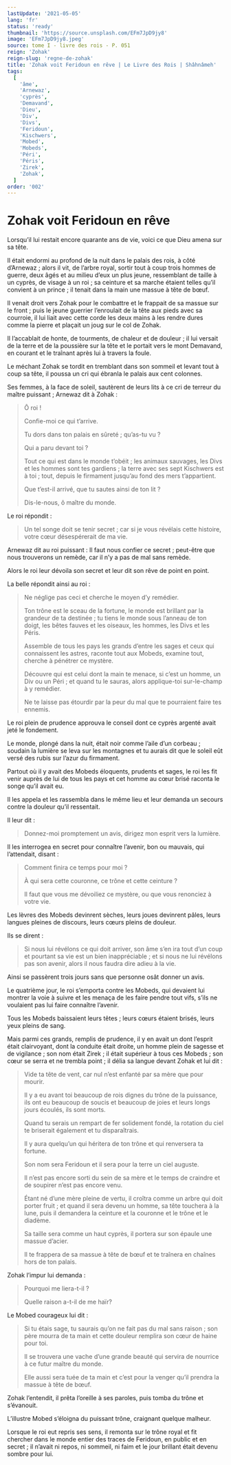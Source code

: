 ```yaml
---
lastUpdate: '2021-05-05'
lang: 'fr'
status: 'ready'
thumbnail: 'https://source.unsplash.com/EFm7JpD9jy8'
image: 'EFm7JpD9jy8.jpeg'
source: tome I - livre des rois - P. 051
reign: 'Zohak'
reign-slug: 'regne-de-zohak'
title: 'Zohak voit Feridoun en rêve | Le Livre des Rois | Shâhnâmeh'
tags:
  [
    'âme',
    'Arnewaz',
    'cyprès',
    'Demavand',
    'Dieu',
    'Div',
    'Divs',
    'Feridoun',
    'Kischwers',
    'Mobed',
    'Mobeds',
    'Péri',
    'Péris',
    'Zirek',
    'Zohak',
  ]
order: '002'
---
```


# Zohak voit Feridoun en rêve

Lorsqu’il lui restait encore quarante ans de vie, voici ce que Dieu amena sur sa tête.

Il était endormi au profond de la nuit dans le palais des rois, à côté d’Arnewaz ; alors il vit, de l’arbre royal, sortir tout à coup trois hommes de guerre, deux âgés et au milieu d’eux un plus jeune, ressemblant de taille à un cyprès, de visage à un roi ; sa ceinture et sa marche étaient telles qu’il convient à un prince ; il tenait dans la main une massue à tête de bœuf.

Il venait droit vers Zohak pour le combattre et le frappait de sa massue sur le front ; puis le jeune guerrier l’enroulait de la tête aux pieds avec sa courroie, il lui liait avec cette corde les deux mains à les rendre dures comme la pierre et plaçait un joug sur le col de Zohak.

Il l’accablait de honte, de tourments, de chaleur et de douleur ; il lui versait de la terre et de la poussière sur la tête et le portait vers le mont Demavand, en courant et le traînant après lui à travers la foule.

Le méchant Zohak se tordit en tremblant dans son sommeil et levant tout à coup sa tête, il poussa un cri qui ébranla le palais aux cent colonnes.

Ses femmes, à la face de soleil, sautèrent de leurs lits à ce cri de terreur du maître puissant ; Arnewaz dit à Zohak :

> Ô roi !
>
> Confie-moi ce qui t’arrive.
>
> Tu dors dans ton palais en sûreté ; qu’as-tu vu ?
>
> Qui a paru devant toi ?
>
> Tout ce qui est dans le monde t’obéit ; les animaux sauvages, les Divs et les hommes sont tes gardiens ; la terre avec ses sept Kischwers est à toi ; tout, depuis le firmament jusqu’au fond des mers t’appartient.
>
> Que t’est-il arrivé, que tu sautes ainsi de ton lit ?
>
> Dis-le-nous, ô maître du monde.

Le roi répondit :

> Un tel songe doit se tenir secret ; car si je vous révélais cette histoire, votre cœur désespérerait de ma vie.

Arnewaz dit au roi puissant : Il faut nous confier ce secret ; peut-être que nous trouverons un remède, car il n’y a pas de mal sans remède.

Alors le roi leur dévoila son secret et leur dit son rêve de point en point.

La belle répondit ainsi au roi :

> Ne néglige pas ceci et cherche le moyen d’y remédier.
>
> Ton trône est le sceau de la fortune, le monde est brillant par la grandeur de ta destinée ; tu tiens le monde sous l’anneau de ton doigt, les bêtes fauves et les oiseaux, les hommes, les Divs et les Péris.
>
> Assemble de tous les pays les grands d’entre les sages et ceux qui connaissent les astres, raconte tout aux Mobeds, examine tout, cherche à pénétrer ce mystère.
>
> Découvre qui est celui dont la main te menace, si c’est un homme, un Div ou un Péri ; et quand tu le sauras, alors applique-toi sur-le-champ à y remédier.
>
> Ne te laisse pas étourdir par la peur du mal que te pourraient faire tes ennemis.

Le roi plein de prudence approuva le conseil dont ce cyprès argenté avait jeté le fondement.

Le monde, plongé dans la nuit, était noir comme l’aile d’un corbeau ; soudain la lumière se leva sur les montagnes et tu aurais dit que le soleil eût versé des rubis sur l’azur du firmament.

Partout où il y avait des Mobeds éloquents, prudents et sages, le roi les fit venir auprès de lui de tous les pays et cet homme au cœur brisé raconta le songe qu’il avait eu.

Il les appela et les rassembla dans le même lieu et leur demanda un secours contre la douleur qu’il ressentait.

Il leur dit :

> Donnez-moi promptement un avis, dirigez mon esprit vers la lumière.

Il les interrogea en secret pour connaître l’avenir, bon ou mauvais, qui l’attendait, disant :

> Comment finira ce temps pour moi ?
>
> À qui sera cette couronne, ce trône et cette ceinture ?
>
> Il faut que vous me dévoiliez ce mystère, ou que vous renonciez à votre vie.

Les lèvres des Mobeds devinrent sèches, leurs joues devinrent pâles, leurs langues pleines de discours, leurs cœurs pleins de douleur.

Ils se dirent :

> Si nous lui révélons ce qui doit arriver, son âme s’en ira tout d’un coup et pourtant sa vie est un bien inappréciable ; et si nous ne lui révélons pas son avenir, alors il nous faudra dire adieu à la vie.

Ainsi se passèrent trois jours sans que personne osât donner un avis.

Le quatrième jour, le roi s’emporta contre les Mobeds, qui devaient lui montrer la voie à suivre et les menaça de les faire pendre tout vifs, s’ils ne voulaient pas lui faire connaître l’avenir.

Tous les Mobeds baissaient leurs têtes ; leurs cœurs étaient brisés, leurs yeux pleins de sang.

Mais parmi ces grands, remplis de prudence, il y en avait un dont l’esprit était clairvoyant, dont la conduite était droite, un homme plein de sagesse et de vigilance ; son nom était Zirek ; il était supérieur à tous ces Mobeds ; son cœur se serra et ne trembla point ; il délia sa langue devant Zohak et lui dit :

> Vide ta tête de vent, car nul n’est enfanté par sa mère que pour mourir.
>
> Il y a eu avant toi beaucoup de rois dignes du trône de la puissance, ils ont eu beaucoup de soucis et beaucoup de joies et leurs longs jours écoulés, ils sont morts.
>
> Quand tu serais un rempart de fer solidement fondé, la rotation du ciel te briserait également et tu disparaîtrais.
>
> Il y aura quelqu’un qui héritera de ton trône et qui renversera ta fortune.
>
> Son nom sera Feridoun et il sera pour la terre un ciel auguste.
>
> Il n’est pas encore sorti du sein de sa mère et le temps de craindre et de soupirer n’est pas encore venu.
>
> Étant né d’une mère pleine de vertu, il croîtra comme un arbre qui doit porter fruit ; et quand il sera devenu un homme, sa tête touchera à la lune, puis il demandera la ceinture et la couronne et le trône et le diadème.
>
> Sa taille sera comme un haut cyprès, il portera sur son épaule une massue d’acier.
>
> Il te frappera de sa massue à tête de bœuf et te traînera en chaînes hors de ton palais.

Zohak l’impur lui demanda :

> Pourquoi me liera-t-il ?
>
> Quelle raison a-t-il de me haïr?

Le Mobed courageux lui dit :

> Si tu étais sage, tu saurais qu’on ne fait pas du mal sans raison ; son père mourra de ta main et cette douleur remplira son cœur de haine pour toi.
>
> Il se trouvera une vache d’une grande beauté qui servira de nourrice à ce futur maître du monde.
>
> Elle aussi sera tuée de ta main et c’est pour la venger qu’il prendra la massue à tête de bœuf.

Zohak l’entendit, il prêta l’oreille à ses paroles, puis tomba du trône et s’évanouit.

L’illustre Mobed s’éloigna du puissant trône, craignant quelque malheur.

Lorsque le roi eut repris ses sens, il remonta sur le trône royal et fit chercher dans le monde entier des traces de Feridoun, en public et en secret ; il n’avait ni repos, ni sommeil, ni faim et le jour brillant était devenu sombre pour lui.
